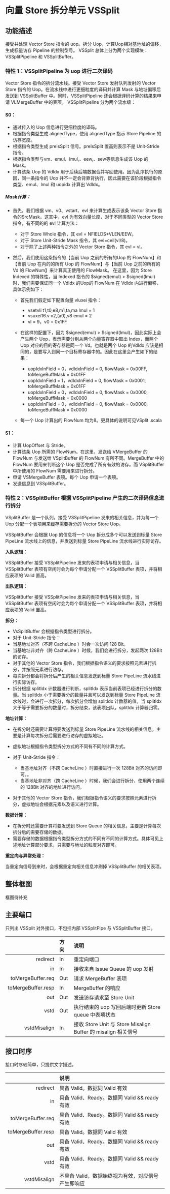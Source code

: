 # 向量 Store 拆分单元 VSSplit

## 功能描述

接受并处理 Vector Store 指令的 uop。拆分 Uop，计算Uop相对基地址的偏移，生成标量访存 Pipeline 的控制型号。
VSSplit 总体上分为两个实现模块：VSSplitPipeline 和 VSSplitBuffer。

### 特性 1：VSSplitPipeline 为 uop 进行二次译码

Vector Store 指令的拆分流水线。接受 Vector Store 发射队列发射的 Vector Store 指令的 Uop。在流水线中进行更细粒度的译码并计算 Mask 与地址偏移后发送到 VSSplitBuffer 中。同时，VSSplitPipeline 还会根据译码计算的结果来申请 VLMergeBuffer 中的表项。
	VSSplitPipeline 分为两个流水级：

#### S0：

- 通过传入的 Uop 信息进行更细粒度的译码。
- 根据指令类型生成 alignedType，使用 alignedType 指示 Store Pipeline 的访存宽度。
- 根据指令类型生成 preIsSplit 信号。preIsSplit 置高则表示不是 Unit-Stride 指令。
- 根据指令类型与vm、emul、lmul,、eew,、sew等信息生成该 Uop 的 Mask。
- 计算该条 Uop 的 VdIdx 用于后续后端数据合并写回使用。因为乱序执行的原因，同一条指令的 Uop 并不一定会背靠背执行，因此需要在该阶段根据指令类型、emul、lmul 和 uopidx 计算出 VdIdx。

##### Mask计算：

- 首先，我们根据 vm、v0、vstart、evl 来计算生成表示该条 Vector Store 指令的SrcMask。这其中，evl 为有效向量长度，对于不同类型的 Vector Store 指令，有不同的的 evl 计算方法：
    - 对于 Store Whole 指令，其 evl = NFIELDS*VLEN/EEW。
    - 对于 Store Unit-Stride Mask 指令，其 evl=ceil(vl/8)。
	- 对于除了上述两种指令之外的 Vector Store 指令，其 evl = vl。
  
- 然后，我们使用这条指令的【当前 Uop 之前的所有的Uop 的 FlowNum】和【当前 Uop 在内的的所有 Uop 的 FlowNum】与【当前 Uop 之前的所有的 Vd 的 FlowNum】来计算真正使用的 FlowMask。
在这里，因为 Store Indexed 的特殊性，当 Indexed 指令的 $signed(emul) > $signed(lmul) 时，我们需要保证同一个 VdIdx 的Uop的 FlowNum 在 VdIdx 内进行偏移，具体示例如下：
	- 首先我们假定如下配置向量 vluxei 指令：
        - vsetvli	t1,t0,e8,m1,ta,ma    lmul = 1
        - vsuxei16.v	v2,(a0),v8       emul = 2
        - vl = 9，v0 = 0x1FF
  
    - 在这样的配置下，因为 $signed(emul) > $signed(lmul)，因此实际上会产生两个 Uop，表示需要分别从两个向量寄存器中取出 Index，而两个 Uop 对应的目的寄存器是同一个 Vd。也就是两个 Uop 的VdIdx 应该是相同的，是要写入到同一个目标寄存器中的。因此在这里会产生如下的结果：
        - uopIdxInField = 0，vdIdxInField = 0, flowMask = 0x00FF, toMergeBuffMask = 0x01FF
        - uopIdxInField = 1，vdIdxInField = 0, flowMask = 0x0001, toMergeBuffMask = 0x01FF
        - uopIdxInField = 0，vdIdxInField = 0, flowMask = 0x0000, toMergeBuffMask = 0x0000
        - uopIdxInField = 0，vdIdxInField = 0, flowMask = 0x0000, toMergeBuffMask = 0x0000
  
    - 每一个 Uop 计算出的 FlowNum 均为8。更具体的说明可见VSplit .scala

#### S1：

- 计算 UopOffset 与 Stride。
- 计算该条 Uop 所需的 FlowNum。在这里，发送给 VMergeBuffer 的 FlowNum 与发送给 VSplitBuffer 的 FlowNum 有所不同。MergeBuffer 中的 FlowNum 要用来判断这个 Uop 是否完成了所有有效的访存。而 VSplitBuffer 中所使用的 FlowNum 需要用来进行拆分。
- 申请 VSMergeBuffer 表项。每个 Uop 申请一个表项。
- 发送信息到 VSSplitBuffer。


### 特性 2：VSSplitBuffer 根据 VSSplitPipeline 产生的二次译码信息进行拆分

VSplitBuffer 是一个队列，接受 VSSplitPipeline 发来的相关信息，并为每一个 Uop 分配一个表项用来缓存需要拆分的 Vector Store Uop。

VSSplitBuffer 会根据 Uop 的信息将一个 Uop 拆分成多个可以发送到标量 Store PipeLine 流水线上的信息，并发送到标量 Store PipeLine 流水线进行实际访存。


**入队逻辑：**

VSSplitBuffer 接受 VSSplitPipeline 发来的表项申请与相关信息，当 VSSplitBuffer 表项有空闲时会为每个申请分配一个 VSSplitBuffer 表项，并将相应表项的 Valid 置高。

**出队逻辑：**

VSSplitBuffer 接受 VSSplitPipeline 发来的表项申请与相关信息，当 VSSplitBuffer 表项有空闲时会为每个申请分配一个 VSSplitBuffer 表项，并将相应表项的 Valid 置高。


**拆分：**

- VsSplitBuffer 会根据指令类型进行拆分。
- 对于 Unit-Stride 指令：
- 当基地址对齐（不跨 CacheLine ）时会一次访问 128 Bit。
- 当基地址非对齐（跨 CacheLine ）时候，我们会进行拆分，发起两次 128Bit 的访存。
- 对于其他的 Vector Store 指令，我们根据指令语义的要求按照元素进行拆分，并按照元素进行访存。
- 每次拆分都会将拆分后产生的相关信息发送到标量 Store PipeLine 流水线进行实际访存。
- 拆分根据 splitIdx 计数器进行判断，splitIdx 表示当前表项已经进行拆分的数量。当 splitIdx 小于需要拆分的数量并且可以发送到标量 Store PipeLine 流水线时，会进行一次拆分，每次拆分会增加 splitIdx 计数器的值。当 splitIdx 大于等于需要拆分的数量时，拆分结束，该表项出队，splitIdx 计算器归零。


**地址计算：**

- 在拆分时还需要计算将要发送到标量 Store PipeLine 流水线的相关信息，主要是计算每次拆分后需要进行访存的虚拟地址。
- 虚拟地址根据指令类型拆分方式的不同有不同的计算方式。

- 对于 Unit-Stride 指令：
    - 当基地址对齐（不跨 CacheLine ）时直接进行一次 128Bit 对齐的访问即可。。
    - 当基地址非对齐（跨 CacheLine ）时候，我们会进行拆分，使用两个连续的 128Bit 对齐的地址进行访问。 

- 对于其他的 Vector Store 指令，我们根据指令语义的要求按照元素进行拆分，虚拟地址会根据元素以及语义进行计算。


**数据计算：**

- 在拆分时还需要计算将要发送到 Store Queue 的相关信息，主要是计算每次拆分后的需要存储的数据。
- 需要存储的数据根据指令类型拆分方式的不同有不同的计算方式。具体可见上述地址计算部分要求，只需要与地址的粒度对齐即可。


**重定向与异常处理：**

当重定向信号到来时，会根据重定向相关信息冲刷掉 VSSplitBuffer 的相关表项。

## 整体框图

框图待补充

## 主要端口

只列出 VSSplit 对外接口，不包括内部 VSSplitPipe 与 VSSplitBuffer 接口。

|                    | 方向 | 说明                                                          |
| -----------------: | :--- | :------------------------------------------------------------ |
|           redirect | In   | 重定向端口                                                    |
|                 in | In   | 接收来自 Issue Queue 的 uop 发射                              |
|  toMergeBuffer.req | Out  | 请求 MergeBuffer 表项                                         |
| toMergeBuffer.resp | In   | MergeBuffer 的响应                                            |
|                out | Out  | 发送访存请求至 Store Unit                                     |
|               vstd | Out  | 执行结束的 uop 写回后端时更新 Store queue 中表项状态          |
|       vstdMisalign | In   | 接收 Store Unit 与 Store Misalign Buffer 的 misalign 相关信号 |

## 接口时序

接口时序较简单，只提供文字描述。

|                    | 说明                                               |
| -----------------: | :------------------------------------------------- |
|           redirect | 具备 Valid。数据同 Valid 有效                      |
|                 in | 具备 Valid、Ready。数据同 Valid && ready 有效      |
|  toMergeBuffer.req | 具备 Valid、Ready。数据同 Valid && ready 有效      |
| toMergeBuffer.resp | 具备 Valid。数据同 Valid 有效                      |
|                out | 具备 Valid、Ready。数据同 Valid && ready 有效      |
|               vstd | 具备 Valid、Ready。数据同 Valid && ready 有效      |
|       vstdMisalign | 不具备 Valid，数据始终视为有效，对应信号产生即响应 |
